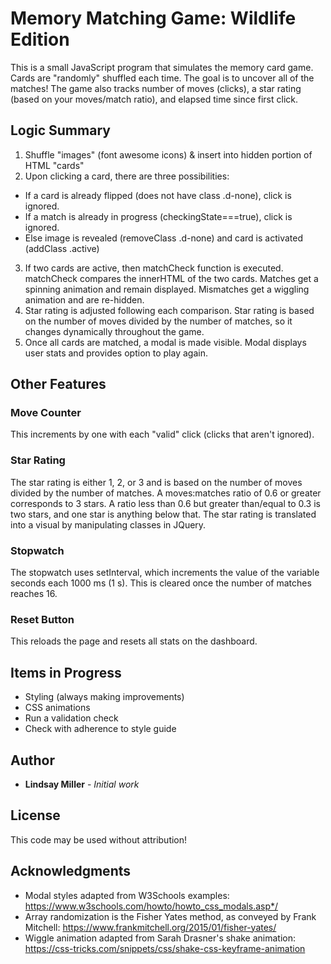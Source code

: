 # Memory Matching Game: Wildlife Edition

This is a small JavaScript program that simulates the memory card game. Cards are "randomly" shuffled each time. The goal is to uncover all of the matches! The game also tracks number of moves (clicks), a star rating (based on your moves/match ratio), and elapsed time since first click.

## Logic Summary
1. Shuffle "images" (font awesome icons) & insert into hidden portion of HTML "cards"
2.  Upon clicking a card, there are three possibilities:
  * If a card is already flipped (does not have class .d-none), click is ignored.
  * If a match is already in progress (checkingState===true), click is ignored.
  * Else image is revealed (removeClass .d-none) and card is activated (addClass .active)
3. If two cards are active, then matchCheck function is executed. matchCheck compares the innerHTML of the two cards. Matches get a spinning animation and remain displayed. Mismatches get a wiggling animation and are re-hidden.
4. Star rating is adjusted following each comparison. Star rating is based on the number of moves divided by the number of matches, so it changes dynamically throughout the game.
5. Once all cards are matched, a modal is made visible. Modal displays user stats and provides option to play again.

## Other Features

### Move Counter
This increments by one with each "valid" click (clicks that aren't ignored).

### Star Rating
The star rating is either 1, 2, or 3 and is based on the number of moves divided by the number of matches. A moves:matches ratio of 0.6 or greater corresponds to 3 stars. A ratio less than 0.6 but greater than/equal to 0.3 is two stars, and one star is anything below that. The star rating is translated into a visual by manipulating classes in JQuery.

### Stopwatch
The stopwatch uses setInterval, which increments the value of the variable seconds each 1000 ms (1 s). This is cleared once the number of matches reaches 16. 

### Reset Button
This reloads the page and resets all stats on the dashboard.

## Items in Progress

* Styling (always making improvements)
* CSS animations
* Run a validation check
* Check with adherence to style guide

## Author

* **Lindsay Miller** - *Initial work* 

## License

This code may be used without attribution!

## Acknowledgments

* Modal styles adapted from W3Schools examples: https://www.w3schools.com/howto/howto_css_modals.asp*/
* Array randomization is the Fisher Yates method, as conveyed by Frank Mitchell: https://www.frankmitchell.org/2015/01/fisher-yates/
* Wiggle animation adapted from Sarah Drasner's shake animation: https://css-tricks.com/snippets/css/shake-css-keyframe-animation
